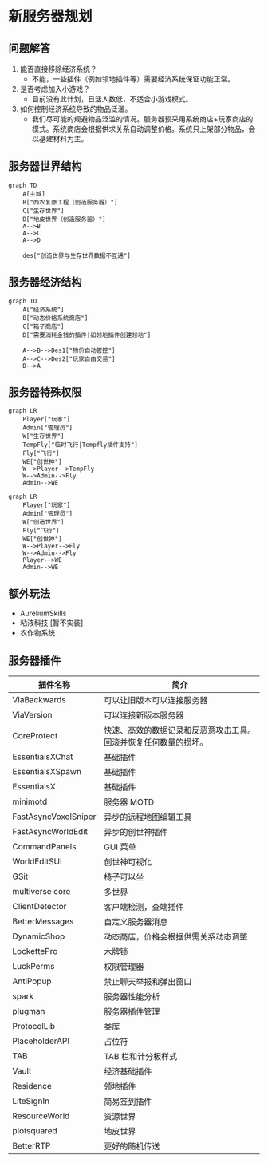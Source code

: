 # 新服务器规划

## 问题解答

1. 能否直接移除经济系统？
   - 不能，一些插件（例如领地插件等）需要经济系统保证功能正常。
2. 是否考虑加入小游戏？
   - 目前没有此计划，日活人数低，不适合小游戏模式。
3. 如何控制经济系统导致的物品泛滥。
   - 我们尽可能的规避物品泛滥的情况。服务器预采用系统商店+玩家商店的模式。系统商店会根据供求关系自动调整价格。系统只上架部分物品，会以基建材料为主。

## 服务器世界结构

```mermaid
graph TD
	A[主城]
	B["西农复原工程（创造服务器）"]
	C["生存世界"]
	D["地皮世界（创造服务器）"]
	A-->B
	A-->C
	A-->D

	des["创造世界与生存世界数据不互通"]
```

## 服务器经济结构

```mermaid
graph TD
	A["经济系统"]
	B["动态价格系统商店"]
	C["箱子商店"]
	D["需要消耗金钱的插件|如领地插件创建领地"]

	A-->B-->Des1["物价自动管控"]
	A-->C-->Des2["玩家自由交易"]
	D-->A
```

## 服务器特殊权限

```mermaid
graph LR
	Player["玩家"]
	Admin["管理员"]
	W["生存世界"]
	TempFly["临时飞行|Tempfly插件支持"]
	Fly["飞行"]
	WE["创世神"]
	W-->Player-->TempFly
	W-->Admin-->Fly
	Admin-->WE

```

```mermaid
graph LR
	Player["玩家"]
	Admin["管理员"]
	W["创造世界"]
	Fly["飞行"]
	WE["创世神"]
	W-->Player-->Fly
	W-->Admin-->Fly
	Player-->WE
	Admin-->WE
```

## 额外玩法

- AureliumSkills
- 粘液科技 [暂不实装]
- 农作物系统

## 服务器插件

| 插件名称             | 简介                                                             |
| -------------------- | ---------------------------------------------------------------- |
| ViaBackwards         | 可以让旧版本可以连接服务器                                       |
| ViaVersion           | 可以连接新版本服务器                                             |
| CoreProtect          | 快速、高效的数据记录和反恶意攻击工具。回滚并恢复任何数量的损坏。 |
| EssentialsXChat      | 基础插件                                                         |
| EssentialsXSpawn     | 基础插件                                                         |
| EssentialsX          | 基础插件                                                         |
| minimotd             | 服务器 MOTD                                                      |
| FastAsyncVoxelSniper | 异步的远程地图编辑工具                                           |
| FastAsyncWorldEdit   | 异步的创世神插件                                                 |
| CommandPanels        | GUI 菜单                                                         |
| WorldEditSUI         | 创世神可视化                                                     |
| GSit                 | 椅子可以坐                                                       |
| multiverse core      | 多世界                                                           |
| ClientDetector       | 客户端检测，查端插件                                             |
| BetterMessages       | 自定义服务器消息                                                 |
| DynamicShop          | 动态商店，价格会根据供需关系动态调整                             |
| LockettePro          | 木牌锁                                                           |
| LuckPerms            | 权限管理器                                                       |
| AntiPopup            | 禁止聊天举报和弹出窗口                                           |
| spark                | 服务器性能分析                                                   |
| plugman              | 服务器插件管理                                                   |
| ProtocolLib          | 类库                                                             |
| PlaceholderAPI       | 占位符                                                           |
| TAB                  | TAB 栏和计分板样式                                               |
| Vault                | 经济基础插件                                                     |
| Residence            | 领地插件                                                         |
| LiteSignIn           | 简易签到插件                                                     |
| ResourceWorld        | 资源世界                                                         |
| plotsquared          | 地皮世界                                                         |
| BetterRTP            | 更好的随机传送                                                   |
